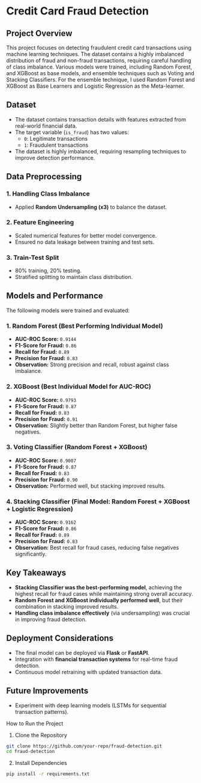 # Credit Card Fraud Detection

## Project Overview
This project focuses on detecting fraudulent credit card transactions using machine learning techniques. The dataset contains a highly imbalanced distribution of fraud and non-fraud transactions, requiring careful handling of class imbalance. Various models were trained, including Random Forest, and XGBoost as base models, and ensemble techniques such as Voting and Stacking Classifiers. For the ensemble technique, I used Random Forest and XGBoost as Base Learners and Logistic Regression as the Meta-learner.

## Dataset
- The dataset contains transaction details with features extracted from real-world financial data.
- The target variable (`is_fraud`) has two values:
  - `0`: Legitimate transactions
  - `1`: Fraudulent transactions
- The dataset is highly imbalanced, requiring resampling techniques to improve detection performance.

## Data Preprocessing
### 1. Handling Class Imbalance
- Applied **Random Undersampling (x3)** to balance the dataset.

### 2. Feature Engineering
- Scaled numerical features for better model convergence.
- Ensured no data leakage between training and test sets.

### 3. Train-Test Split
- 80% training, 20% testing.
- Stratified splitting to maintain class distribution.

## Models and Performance
The following models were trained and evaluated:

### 1. Random Forest (Best Performing Individual Model)
- **AUC-ROC Score:** `0.9144`
- **F1-Score for Fraud:** `0.86`
- **Recall for Fraud:** `0.89`
- **Precision for Fraud:** `0.83`
- **Observation:** Strong precision and recall, robust against class imbalance.

### 2. XGBoost (Best Individual Model for AUC-ROC)
- **AUC-ROC Score:** `0.9793`
- **F1-Score for Fraud:** `0.87`
- **Recall for Fraud:** `0.83`
- **Precision for Fraud:** `0.91`
- **Observation:** Slightly better than Random Forest, but higher false negatives.

### 3. Voting Classifier (Random Forest + XGBoost)
- **AUC-ROC Score:** `0.9007`
- **F1-Score for Fraud:** `0.87`
- **Recall for Fraud:** `0.83`
- **Precision for Fraud:** `0.90`
- **Observation:** Performed well, but stacking improved results.

### 4. Stacking Classifier (Final Model: Random Forest + XGBoost + Logistic Regression)
- **AUC-ROC Score:** `0.9162`
- **F1-Score for Fraud:** `0.86`
- **Recall for Fraud:** `0.89`
- **Precision for Fraud:** `0.83`
- **Observation:** Best recall for fraud cases, reducing false negatives significantly.

## Key Takeaways
- **Stacking Classifier was the best-performing model**, achieving the highest recall for fraud cases while maintaining strong overall accuracy.
- **Random Forest and XGBoost individually performed well**, but their combination in stacking improved results.
- **Handling class imbalance effectively** (via undersampling) was crucial in improving fraud detection.

## Deployment Considerations
- The final model can be deployed via **Flask** or **FastAPI**.
- Integration with **financial transaction systems** for real-time fraud detection.
- Continuous model retraining with updated transaction data.

## Future Improvements
- Experiment with deep learning models (LSTMs for sequential transaction patterns).

How to Run the Project

1. Clone the Repository
``` bash
git clone https://github.com/your-repo/fraud-detection.git
cd fraud-detection
```
2. Install Dependencies
```bash
pip install -r requirements.txt
```
